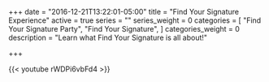 +++
date = "2016-12-21T13:22:01-05:00"
title = "Find Your Signature Experience"
active = true
series = ""
series_weight = 0
categories = [
  "Find Your Signature Party",
  "Find Your Signature",
]
categories_weight = 0
description = "Learn what Find Your Signature is all about!"

+++

{{< youtube rWDPi6vbFd4 >}}

